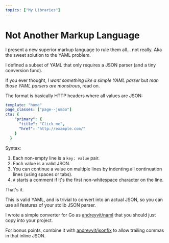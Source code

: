```yaml
---
topics: ["My Libraries"]
---
```


# Not Another Markup Language

<x-summary>
I present a new superior markup language to rule them all... not really. Aka the sweet solution to the YAML problem.
</x-summary>

I defined a subset of YAML that only requires a JSON parser (and a tiny conversion func).

If you ever thought, _I want something like a simple YAML parser_ but _man those YAML parsers are monstrous_, read on.

The format is basically HTTP headers where all values are JSON:

```yaml
template: "home"
page_classes: ["page--jumbo"]
cta: {
    "primary": {
      "title": "Click me",
      "href": "http://example.com/"
    }
  }
```

Syntax:

1. Each non-empty line is a `key: value` pair.
2. Each value is a valid JSON.
3. You can continue a value on multiple lines by indenting all continuation lines (using spaces or tabs).
4. `#` starts a comment if it's the first non-whitespace character on the line.

That's it.

This is valid YAML, and is trivial to convert into an actual JSON, so you can use all features of your stdlib JSON parser.

I wrote a simple converter for Go as [andreyvit/naml](https://github.com/andreyvit/naml) that you should just copy into your project.

For bonus points, combine it with [andreyvit/jsonfix](https://github.com/andreyvit/jsonfix) to allow trailing commas in that inline JSON.
